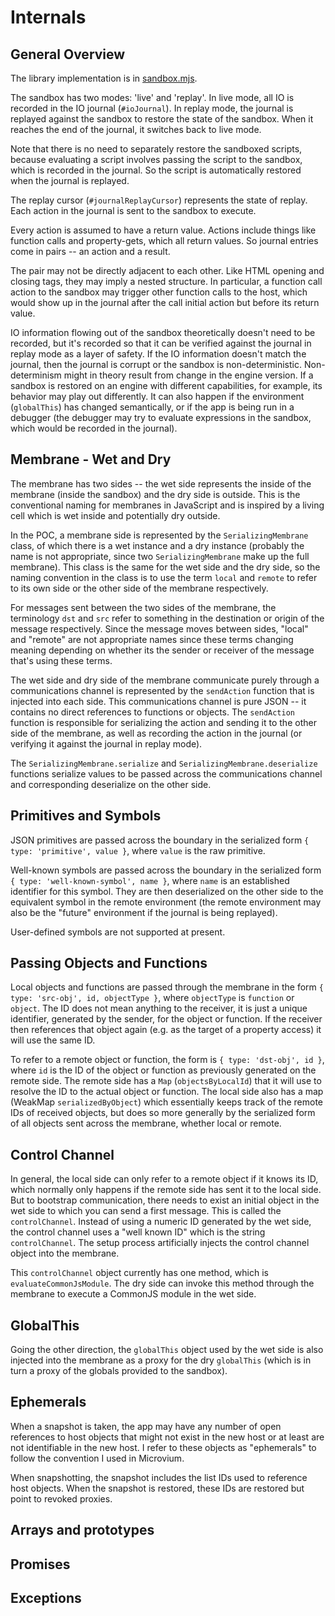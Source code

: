 # Internals

## General Overview

The library implementation is in [sandbox.mjs](sandbox.mjs).

The sandbox has two modes: 'live' and 'replay'. In live mode, all IO is recorded in the IO journal (`#ioJournal`). In replay mode, the journal is replayed against the sandbox to restore the state of the sandbox. When it reaches the end of the journal, it switches back to live mode.

Note that there is no need to separately restore the sandboxed scripts, because evaluating a script involves passing the script to the sandbox, which is recorded in the journal. So the script is automatically restored when the journal is replayed.

The replay cursor (`#journalReplayCursor`) represents the state of replay. Each action in the journal is sent to the sandbox to execute.

Every action is assumed to have a return value. Actions include things like function calls and property-gets, which all return values. So journal entries come in pairs -- an action and a result.

The pair may not be directly adjacent to each other. Like HTML opening and closing tags, they may imply a nested structure. In particular, a function call action to the sandbox may trigger other function calls to the host, which would show up in the journal after the call initial action but before its return value.

IO information flowing out of the sandbox theoretically doesn't need to be recorded, but it's recorded so that it can be verified against the journal in replay mode as a layer of safety. If the IO information doesn't match the journal, then the journal is corrupt or the sandbox is non-deterministic. Non-determinism might in theory result from change in the engine version. If a sandbox is restored on an engine with different capabilities, for example, its behavior may play out differently. It can also happen if the environment (`globalThis`) has changed semantically, or if the app is being run in a debugger (the debugger may try to evaluate expressions in the sandbox, which would be recorded in the journal).

## Membrane - Wet and Dry

The membrane has two sides -- the wet side represents the inside of the membrane (inside the sandbox) and the dry side is outside. This is the conventional naming for membranes in JavaScript and is inspired by a living cell which is wet inside and potentially dry outside.

In the POC, a membrane side is represented by the `SerializingMembrane` class, of which there is a wet instance and a dry instance (probably the name is not appropriate, since two `SerializingMembrane` make up the full membrane). This class is the same for the wet side and the dry side, so the naming convention in the class is to use the term `local` and `remote` to refer to its own side or the other side of the membrane respectively.

For messages sent between the two sides of the membrane, the terminology `dst` and `src` refer to something in the destination or origin of the message respectively. Since the message moves between sides, "local" and "remote" are not appropriate names since these terms changing meaning depending on whether its the sender or receiver of the message that's using these terms.

The wet side and dry side of the membrane communicate purely through a communications channel is represented by the `sendAction` function that is injected into each side. This communications channel is pure JSON -- it contains no direct references to functions or objects. The `sendAction` function is responsible for serializing the action and sending it to the other side of the membrane, as well as recording the action in the journal (or verifying it against the journal in replay mode).

The `SerializingMembrane.serialize` and `SerializingMembrane.deserialize` functions serialize values to be passed across the communications channel and corresponding deserialize on the other side.

## Primitives and Symbols

JSON primitives are passed across the boundary in the serialized form `{ type: 'primitive', value }`, where `value` is the raw primitive.

Well-known symbols are passed across the boundary in the serialized form `{ type: 'well-known-symbol', name }`, where `name` is an established identifier for this symbol. They are then deserialized on the other side to the equivalent symbol in the remote environment (the remote environment may also be the "future" environment if the journal is being replayed).

User-defined symbols are not supported at present.


## Passing Objects and Functions

Local objects and functions are passed through the membrane in the form `{ type: 'src-obj', id, objectType }`, where `objectType` is `function` or `object`. The ID does not mean anything to the receiver, it is just a unique identifier, generated by the sender, for the object or function. If the receiver then references that object again (e.g. as the target of a property access) it will use the same ID.

To refer to a remote object or function, the form is `{ type: 'dst-obj', id }`, where `id` is the ID of the object or function as previously generated on the remote side. The remote side has a `Map` (`objectsByLocalId`) that it will use to resolve the ID to the actual object or function. The local side also has a map (WeakMap `serializedByObject`) which essentially keeps track of the remote IDs of received objects, but does so more generally by the serialized form of all objects sent across the membrane, whether local or remote.


## Control Channel

In general, the local side can only refer to a remote object if it knows its ID, which normally only happens if the remote side has sent it to the local side. But to bootstrap communication, there needs to exist an initial object in the wet side to which you can send a first message. This is called the `controlChannel`. Instead of using a numeric ID generated by the wet side, the control channel uses a "well known ID" which is the string `controlChannel`. The setup process artificially injects the control channel object into the membrane.

This `controlChannel` object currently has one method, which is `evaluateCommonJsModule`. The dry side can invoke this method through the membrane to execute a CommonJS module in the wet side.


## GlobalThis

Going the other direction, the `globalThis` object used by the wet side is also injected into the membrane as a proxy for the dry `globalThis` (which is in turn a proxy of the globals provided to the sandbox).


## Ephemerals

When a snapshot is taken, the app may have any number of open references to host objects that might not exist in the new host or at least are not identifiable in the new host. I refer to these objects as "ephemerals" to follow the convention I used in Microvium.

When snapshotting, the snapshot includes the list IDs used to reference host objects. When the snapshot is restored, these IDs are restored but point to revoked proxies.


## Arrays and prototypes



## Promises

## Exceptions